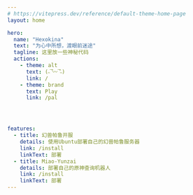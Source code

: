 ```yaml
---
# https://vitepress.dev/reference/default-theme-home-page
layout: home

hero:
  name: "Hexokina"
  text: "为心中所想，渡眼前迷途"
  tagline: 这里放一些神秘代码
  actions:
    - theme: alt
      text: (˵¯͒〰¯͒˵)
      link: /
    - theme: brand
      text: Play
      link: /pal




features:
  - title: 幻兽帕鲁开服
    details: 使用Ubuntu部署自己的幻兽帕鲁服务器
    link: /install
    linkText: 部署
  - title: Miao-Yunzai
    details: 部署自己的原神查询机器人
    link: /install
    linkText: 部署
---
```


